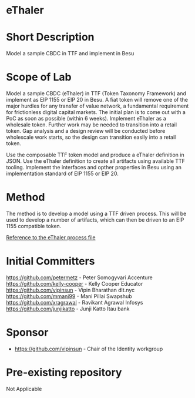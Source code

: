 # eThaler


# Short Description
Model a sample CBDC  in TTF and implement in Besu   

# Scope of Lab

Model a sample CBDC (eThaler) in TTF (Token Taxonomy Framework) and implement as EIP 1155 or EIP 20 in Besu. A fiat token will remove one of the major hurdles for any transfer of value network, a fundamental requirement for frictionless digital capital markets. The initial plan is to come out with a PoC as soon as possible (within 6 weeks). Implement eThaler as a wholesale token. Further work may be needed to transition into a retail token. Gap analysis and a design review will be conducted before wholescale work starts, so the design can transition easily into a retail token.


Use the composable TTF token model and produce a eThaler definition in JSON.
Use the eThaler definition to create all artifacts using available TTF tooling.
Implement the interfaces and opther properties in Besu using an implementation standard of EIP 1155 or EIP 20.

# Method

The method is to develop a model using a TTF driven process. This will be used to develop a number of artifacts, which can then be driven to an EIP 1155 compatible token.

[Reference to the eThaler process file](../blob/master/docs/eThalerModel.md "Model process file")

# Initial Committers

https://github.com/petermetz - Peter Somogyvari Accenture
https://github.com/kelly-cooper - Kelly Cooper Educator
https://github.com/vipinsun - Vipin Bharathan dlt.nyc
https://github.com/mmani99 - Mani Pillai Swapshub
https://github.com/xragrawal - Ravikant Agrawal Infosys
https://github.com/junjikatto - Junji Katto Itau bank

# Sponsor

- https://github.com/vipinsun - Chair of the Identity workgroup

# Pre-existing repository
Not Applicable
